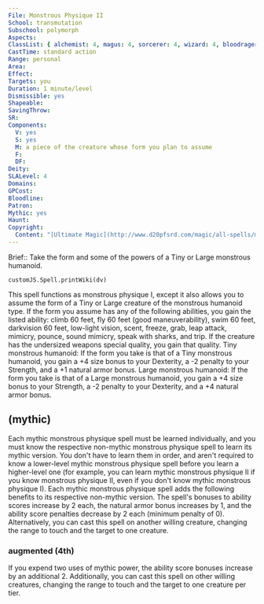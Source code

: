 ```yaml
---
File: Monstrous Physique II
School: transmutation
Subschool: polymorph
Aspects: 
ClassList: { alchemist: 4, magus: 4, sorcerer: 4, wizard: 4, bloodrager: 4 }
CastTime: standard action
Range: personal
Area: 
Effect: 
Targets: you
Duration: 1 minute/level
Dismissible: yes
Shapeable: 
SavingThrow: 
SR: 
Components:
  V: yes
  S: yes
  M: a piece of the creature whose form you plan to assume
  F: 
  DF: 
Deity: 
SLALevel: 4
Domains: 
GPCost: 
Bloodline: 
Patron: 
Mythic: yes
Haunt: 
Copyright:
  Content: "[Ultimate Magic](http://www.d20pfsrd.com/magic/all-spells/m/monstrous-physique-ii)"
---
```

Brief:: Take the form and some of the powers of a Tiny or Large monstrous humanoid.

```dataviewjs
customJS.Spell.printWiki(dv)
```

This spell functions as monstrous physique I, except it also allows you to assume the form of a Tiny or Large creature of the monstrous humanoid type. If the form you assume has any of the following abilities, you gain the listed ability: climb 60 feet, fly 60 feet (good maneuverability), swim 60 feet, darkvision 60 feet, low-light vision, scent, freeze, grab, leap attack, mimicry, pounce, sound mimicry, speak with sharks, and trip. If the creature has the undersized weapons special quality, you gain that quality.  Tiny monstrous humanoid: If the form you take is that of a Tiny monstrous humanoid, you gain a +4 size bonus to your Dexterity, a -2 penalty to your Strength, and a +1 natural armor bonus.  Large monstrous humanoid: If the form you take is that of a Large monstrous humanoid, you gain a +4 size bonus to your Strength, a -2 penalty to your Dexterity, and a +4 natural armor bonus.


## (mythic)

Each mythic monstrous physique spell must be learned individually, and you must know the respective non-mythic monstrous physique spell to learn its mythic version. You don't have to learn them in order, and aren't required to know a lower-level mythic monstrous physique spell before you learn a higher-level one (for example, you can learn mythic monstrous physique II if you know monstrous physique II, even if you don't know mythic monstrous physique I). Each mythic monstrous physique spell adds the following benefits to its respective non-mythic version. The spell's bonuses to ability scores increase by 2 each, the natural armor bonus increases by 1, and the ability score penalties decrease by 2 each (minimum penalty of 0). Alternatively, you can cast this spell on another willing creature, changing the range to touch and the target to one creature.


### augmented (4th)

If you expend two uses of mythic power, the ability score bonuses increase by an additional 2. Additionally, you can cast this spell on other willing creatures, changing the range to touch and the target to one creature per tier.
